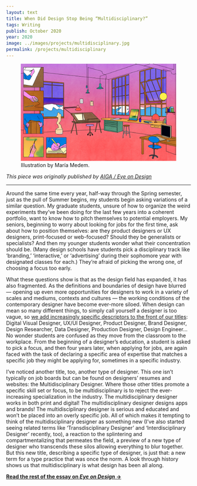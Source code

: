 ```yaml
---
layout: text
title: When Did Design Stop Being “Multidisciplinary?”
tags: Writing
publish: October 2020
year: 2020
image: ../images/projects/multidisciplinary.jpg
permalink: /projects/multidisciplinary
---
```

<figure>
<img src="../images/projects/multidisciplinary.jpg">
<figcaption>Illustration by María Medem.</figcaption>
</figure>

*This piece was originally published by [AIGA / Eye on Design](https://eyeondesign.aiga.org/when-did-design-stop-being-multidisciplinary/)*

***

Around the same time every year, half-way through the Spring semester, just as the pull of Summer begins, my students begin asking variations of a similar question. My graduate students, unsure of how to organize the weird experiments they’ve been doing for the last few years into a coherent portfolio, want to know how to pitch themselves to potential employers. My seniors, beginning to worry about looking for jobs for the first time, ask about how to position themselves: are they product designers or UX designers, print-focused or web-focused? Should they be generalists or specialists? And then my younger students wonder what their concentration should be. (Many design schools have students pick a disciplinary track like ‘branding,’ ‘interactive,’ or ‘advertising’ during their sophomore year with designated classes for each.) They’re afraid of picking the wrong one, of choosing a focus too early.

What these questions show is that as the design field has expanded, it has also fragmented. As the definitions and boundaries of design have blurred — opening up even more opportunities for designers to work in a variety of scales and mediums, contexts and cultures — the working conditions of the contemporary designer have become ever-more siloed. When design can mean so many different things, to simply call yourself a designer is too vague, so [we add increasingly specific descriptors to the front of our titles](https://eyeondesign.aiga.org/in-defense-of-generalism/): Digital Visual Designer, UX/UI Designer, Product Designer, Brand Designer, Design Researcher, Data Designer, Production Designer, Design Engineer… No wonder students are confused as they move from the classroom to the workplace. From the beginning of a designer’s education, a student is asked to pick a focus, and then four years later, when applying for jobs, are again faced with the task of declaring a specific area of expertise that matches a specific job they might be applying for, sometimes in a specific industry.

I’ve noticed another title, too, another type of designer. This one isn’t typically on job boards but can be found on designers’ resumes and websites: the Multidisciplinary Designer. Where those other titles promote a specific skill set or focus, to be multidisciplinary is to reject the ever-increasing specialization in the industry. The multidisciplinary designer works in both print and digital! The multidisciplinary designer designs apps and brands! The multidisciplinary designer is serious and educated and won’t be placed into an overly specific job. All of which makes it tempting to think of the multidisciplinary designer as something new (I’ve also started seeing related terms like ‘Transdisciplinary Designer’ and ‘Interdisciplinary Designer’ recently, too), a reaction to the splintering and compartmentalizing that permeates the field, a preview of a new type of designer who transcends these silos allowing everything to blur together. But this new title, describing a specific type of designer, is just that: a new term for a type practice that was once the norm. A look through history shows us that multidisciplinary is what design has been all along.

**[Read the rest of the essay on *Eye on Design* →](https://eyeondesign.aiga.org/when-did-design-stop-being-multidisciplinary/)**
